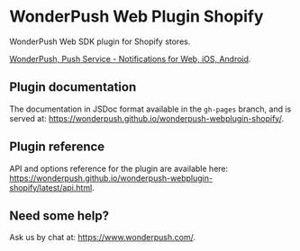 WonderPush Web Plugin Shopify
=============================

WonderPush Web SDK plugin for Shopify stores.

[WonderPush, Push Service - Notifications for Web, iOS, Android](https://www.wonderpush.com/).

Plugin documentation
--------------------

The documentation in JSDoc format available in the `gh-pages` branch,
and is served at:
https://wonderpush.github.io/wonderpush-webplugin-shopify/.


Plugin reference
----------------

API and options reference for the plugin are available here:
https://wonderpush.github.io/wonderpush-webplugin-shopify/latest/api.html.


Need some help?
---------------

Ask us by chat at: https://www.wonderpush.com/.

